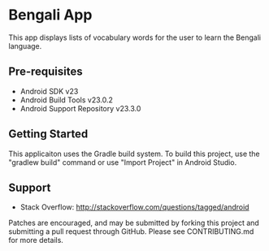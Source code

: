Bengali App
===================================

This app displays lists of vocabulary words for the user to learn the Bengali language.

Pre-requisites
--------------

- Android SDK v23
- Android Build Tools v23.0.2
- Android Support Repository v23.3.0

Getting Started
---------------

This applicaiton uses the Gradle build system. To build this project, use the
"gradlew build" command or use "Import Project" in Android Studio.

Support
-------

- Stack Overflow: http://stackoverflow.com/questions/tagged/android

Patches are encouraged, and may be submitted by forking this project and
submitting a pull request through GitHub. Please see CONTRIBUTING.md for more details.
